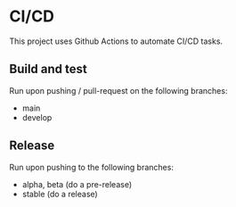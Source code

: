 # CI/CD

This project uses Github Actions to automate CI/CD tasks.

## Build and test

Run upon pushing / pull-request on the following branches:
- main
- develop

## Release

Run upon pushing to the following branches:
- alpha, beta (do a pre-release)
- stable (do a release)

